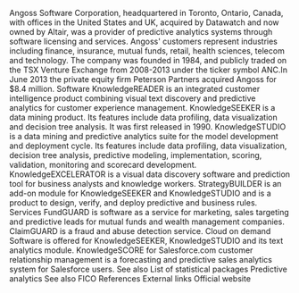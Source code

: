 Angoss Software Corporation, headquartered in Toronto, Ontario, Canada,
with offices in the United States and UK, acquired by Datawatch and now
owned by Altair, was a provider of predictive analytics systems through
software licensing and services. Angoss\' customers represent industries
including finance, insurance, mutual funds, retail, health sciences,
telecom and technology. The company was founded in 1984, and publicly
traded on the TSX Venture Exchange from 2008-2013 under the ticker
symbol ANC.In June 2013 the private equity firm Peterson Partners
acquired Angoss for \$8.4 million. Software KnowledgeREADER is an
integrated customer intelligence product combining visual text discovery
and predictive analytics for customer experience management.
KnowledgeSEEKER is a data mining product. Its features include data
profiling, data visualization and decision tree analysis. It was first
released in 1990. KnowledgeSTUDIO is a data mining and predictive
analytics suite for the model development and deployment cycle. Its
features include data profiling, data visualization, decision tree
analysis, predictive modeling, implementation, scoring, validation,
monitoring and scorecard development. KnowledgeEXCELERATOR is a visual
data discovery software and prediction tool for business analysts and
knowledge workers. StrategyBUILDER is an add-on module for
KnowledgeSEEKER and KnowledgeSTUDIO and is a product to design, verify,
and deploy predictive and business rules. Services FundGUARD is software
as a service for marketing, sales targeting and predictive leads for
mutual funds and wealth management companies. ClaimGUARD is a fraud and
abuse detection service. Cloud on demand Software is offered for
KnowledgeSEEKER, KnowledgeSTUDIO and its text analytics module.
KnowledgeSCORE for Salesforce.com customer relationship management is a
forecasting and predictive sales analytics system for Salesforce users.
See also List of statistical packages Predictive analytics See also FICO
References External links Official website
